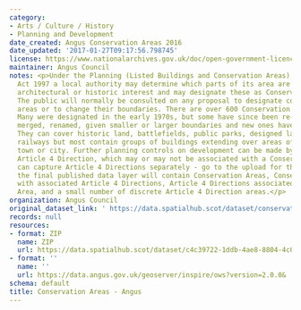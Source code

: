 ```yaml
---
category:
- Arts / Culture / History
- Planning and Development
date_created: Angus Conservation Areas 2016
date_updated: '2017-01-27T09:17:56.798745'
license: https://www.nationalarchives.gov.uk/doc/open-government-licence/version/3/
maintainer: Angus Council
notes: <p>Under the Planning (Listed Buildings and Conservation Areas) (Scotland)
  Act 1997 a local authority may determine which parts of its area are of special
  architectural or historic interest and may designate these as Conservation Areas.
  The public will normally be consulted on any proposal to designate conservation
  areas or to change their boundaries. There are over 600 Conservation Areas in Scotland.
  Many were designated in the early 1970s, but some have since been re-designated,
  merged, renamed, given smaller or larger boundaries and new ones have been added.
  They can cover historic land, battlefields, public parks, designed landscapes or
  railways but most contain groups of buildings extending over areas of a village,
  town or city. Further planning controls on development can be made by way of an
  Article 4 Direction, which may or may not be associated with a Conservation Area.\r\n\r\nWe
  can capture Article 4 Directions separately - go to the upload for that data.\r\n\r\nHowever,
  the final published data layer will contain Conservation Areas, Conservation Areas
  with associated Article 4 Directions, Article 4 Directions associated with a Conservation
  Area, and a small number of discrete Article 4 Direction areas.</p>
organization: Angus Council
original_dataset_link: ' https://data.spatialhub.scot/dataset/conservation_areas-an'
records: null
resources:
- format: ZIP
  name: ZIP
  url: https://data.spatialhub.scot/dataset/c4c39722-1ddb-4ae8-8804-4c0b93320600/resource/aba92111-232c-43c4-a9ea-47159644f8f4/download/angusconservationareas.zip
- format: ''
  name: ''
  url: https://data.angus.gov.uk/geoserver/inspire/ows?version=2.0.0&
schema: default
title: Conservation Areas - Angus
---
```

